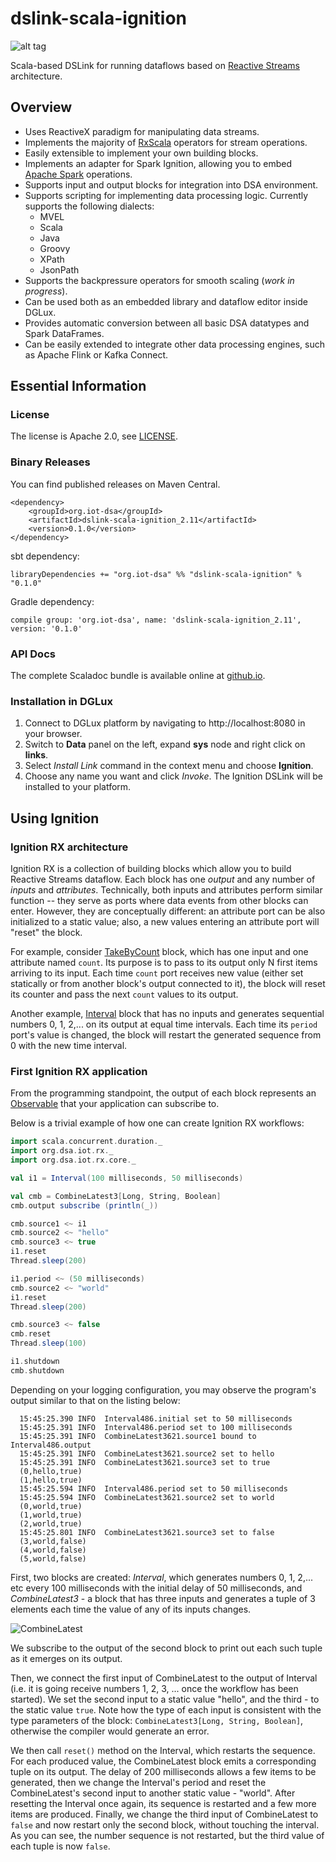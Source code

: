 # dslink-scala-ignition

![alt tag](https://travis-ci.org/IOT-DSA/dslink-scala-ignition.svg?branch=master)

Scala-based DSLink for running dataflows based on [Reactive Streams](http://www.reactive-streams.org) architecture. 

## Overview
 - Uses ReactiveX paradigm for manipulating data streams.
 - Implements the majority of [RxScala](http://reactivex.io/rxscala/) operators for stream operations.
 - Easily extensible to implement your own building blocks.
 - Implements an adapter for Spark Ignition, allowing you to embed [Apache Spark](http://spark.apache.org/) operations.
 - Supports input and output blocks for integration into DSA environment.
 - Supports scripting for implementing data processing logic. Currently supports the following dialects:
   - MVEL
   - Scala
   - Java
   - Groovy
   - XPath
   - JsonPath
 - Supports the backpressure operators for smooth scaling (*work in progress*).
 - Can be used both as an embedded library and dataflow editor inside DGLux.
 - Provides automatic conversion between all basic DSA datatypes and Spark DataFrames.
 - Can be easily extended to integrate other data processing engines, such as Apache Flink or Kafka Connect.

## Essential Information

### License

The license is Apache 2.0, see [LICENSE](https://github.com/IOT-DSA/dslink-scala-ignition/blob/documentation/LICENSE).

### Binary Releases

You can find published releases on Maven Central.

    <dependency>
        <groupId>org.iot-dsa</groupId>
        <artifactId>dslink-scala-ignition_2.11</artifactId>
        <version>0.1.0</version>
    </dependency>

sbt dependency:

    libraryDependencies += "org.iot-dsa" %% "dslink-scala-ignition" % "0.1.0"
    
Gradle dependency:

	compile group: 'org.iot-dsa', name: 'dslink-scala-ignition_2.11', version: '0.1.0'
	
### API Docs

The complete Scaladoc bundle is available online 
at [github.io](http://iot-dsa.github.io/dslink-scala-ignition/latest/api/).

### Installation in DGLux

1. Connect to DGLux platform by navigating to http://localhost:8080 in your browser.
2. Switch to **Data** panel on the left, expand **sys** node and right click on **links**. 
4. Select *Install Link* command in the context menu and choose **Ignition**.
5. Choose any name you want and click *Invoke*. The Ignition DSLink will be installed to your platform.

## Using Ignition

### Ignition RX architecture

Ignition RX is a collection of building blocks which allow you to build Reactive Streams 
dataflow. Each block has one *output* and any number of *inputs* and *attributes*. Technically,
both inputs and attributes perform similar function -- they serve as ports where data events 
from other blocks can enter. However, they are conceptually different: an attribute port can 
be also initialized to a static value; also, a new values entering an attribute port will 
"reset" the block.

For example, consider [TakeByCount](http://iot-dsa.github.io/dslink-scala-ignition/latest/api/#org.dsa.iot.rx.core.TakeByCount)
block, which has one input and one attribute named `count`. Its purpose is to pass to its output 
only N first items arriving to its input. Each time `count` port receives new value (either set
statically or from another block's output connected to it), the block will reset its counter and
pass the next `count` values to its output.

Another example, [Interval](http://iot-dsa.github.io/dslink-scala-ignition/latest/api/#org.dsa.iot.rx.core.Interval)
block that has no inputs and generates sequential numbers 0, 1, 2,... on its output at equal time 
intervals. Each time its `period` port's value is changed, the block will restart the generated
sequence from 0 with the new time interval.

### First Ignition RX application

From the programming standpoint, the output of each block represents an [Observable](http://reactivex.io/documentation/observable.html)
that your application can subscribe to.

Below is a trivial example of how one can create Ignition RX workflows:

```scala
import scala.concurrent.duration._
import org.dsa.iot.rx._
import org.dsa.iot.rx.core._

val i1 = Interval(100 milliseconds, 50 milliseconds)

val cmb = CombineLatest3[Long, String, Boolean]
cmb.output subscribe (println(_))

cmb.source1 <~ i1
cmb.source2 <~ "hello"
cmb.source3 <~ true
i1.reset
Thread.sleep(200)

i1.period <~ (50 milliseconds)
cmb.source2 <~ "world"
i1.reset
Thread.sleep(200)

cmb.source3 <~ false
cmb.reset
Thread.sleep(100)

i1.shutdown
cmb.shutdown
```

Depending on your logging configuration, you may observe the program's output similar to that 
on the listing below:

```
  15:45:25.390 INFO  Interval486.initial set to 50 milliseconds
  15:45:25.391 INFO  Interval486.period set to 100 milliseconds
  15:45:25.391 INFO  CombineLatest3621.source1 bound to Interval486.output
  15:45:25.391 INFO  CombineLatest3621.source2 set to hello
  15:45:25.391 INFO  CombineLatest3621.source3 set to true
  (0,hello,true)
  (1,hello,true)
  15:45:25.594 INFO  Interval486.period set to 50 milliseconds
  15:45:25.594 INFO  CombineLatest3621.source2 set to world
  (0,world,true)
  (1,world,true)
  (2,world,true)
  15:45:25.801 INFO  CombineLatest3621.source3 set to false
  (3,world,false)
  (4,world,false)
  (5,world,false)
```

First, two blocks are created: *Interval*, which generates numbers 0, 1, 2,... etc every 100
milliseconds with the initial delay of 50 milliseconds, and *CombineLatest3* - a block that has
three inputs and generates a tuple of 3 elements each time the value of any of its inputs 
changes. 

![CombineLatest](https://blogs.endjin.com/wp-content/uploads/2014/05/combine-latest.png)

We subscribe to the output of the second block to print out each such tuple as it 
emerges on its output.

Then, we connect the first input of CombineLatest to the output of Interval (i.e. it is 
going receive numbers 1, 2, 3, ... once the workflow has been started). We set the second
input to a static value "hello", and the third - to the static value `true`. Note how the type
of each input is consistent with the type parameters of the block: 
`CombineLatest3[Long, String, Boolean]`, otherwise the compiler would generate an error.

We then call `reset()` method on the Interval, which restarts the sequence. For each produced
value, the CombineLatest block emits a corresponding tuple on its output. The delay of 200
milliseconds allows a few items to be generated, then we change the Interval's period and
reset the CombineLatest's second input to another static value - "world". After resetting the
Interval once again, its sequence is restarted and a few more items are produced. Finally,
we change the third input of CombineLatest to `false` and now restart only the second block,
without touching the interval. As you can see, the number sequence is not restarted, but the
third value of each tuple is now `false`.


